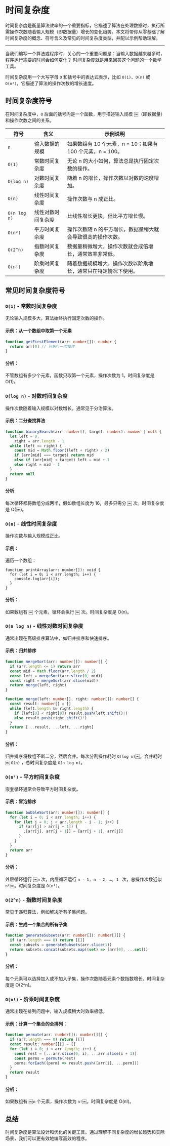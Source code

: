 # 时间复杂度

时间复杂度是衡量算法效率的一个重要指标，它描述了算法在处理数据时，执行所需操作次数随着输入规模（即数据量）增长的变化趋势。本文将带你从零基础了解时间复杂度的概念、符号含义及常见的时间复杂度类型，并配以示例帮助理解。

---

当我们编写一个算法或程序时，关心的一个重要问题是：当输入数据越来越多时，程序运行需要的时间会如何变化？ 时间复杂度就是用来回答这个问题的一个数学工具。

时间复杂度用一个大写字母 `O` 和括号中的表达式表示，比如 `O(1)`、`O(n)` 或 `O(n²)`，它描述了算法的操作次数的增长速度。

## 时间复杂度符号

在时间复杂度中，`O` 后面的括号内是一个函数，用于描述输入规模 ￼（即数据量）和操作次数之间的关系。

| 符号         | 含义               | 示例说明                                                       |
| ------------ | ------------------ | -------------------------------------------------------------- |
| `n`          | 输入数据的规模     | 如果数组有 10 个元素，n = 10；如果有 100 个元素，n = 100。     |
| `O(1)`       | 常数时间复杂度     | 无论 n 的大小如何，算法总是执行固定次数的操作。                |
| `O(log n)`   | 对数时间复杂度     | 随着 n 的增长，操作次数以对数的速度增加。                      |
| `O(n)`       | 线性时间复杂度     | 操作次数与 n 成正比。                                          |
| `O(n log n)` | 线性对数时间复杂度 | 比线性增长更快，但比平方增长慢。                               |
| `O(n²)`      | 平方时间复杂度     | 操作次数随 n 的平方增长，数据量稍大就会导致很高的操作次数。    |
| `O(2^n)`     | 指数时间复杂度     | 数据量稍微增大，操作次数就会成倍增长，通常效率非常低。         |
| `O(n!)`      | 阶乘时间复杂度     | 随着数据规模增大，操作次数以阶乘增长，通常只在特定情况下使用。 |

## 常见时间复杂度符号

### `O(1)` - 常数时间复杂度

无论输入规模多大，算法始终执行固定次数的操作。

#### 示例：从一个数组中取第一个元素

```ts
function getFirstElement(arr: number[]): number {
  return arr[0] // 只执行一次操作
}
```

#### 分析：
不管数组有多少个元素，函数只取第一个元素，操作次数为 1。时间复杂度是 O(1)。

### `O(log n)` - 对数时间复杂度

   操作次数随着输入规模以对数增长，通常见于分治算法。

#### 示例：二分查找算法

```ts
function binarySearch(arr: number[], target: number): number | null {
  let left = 0,
    right = arr.length - 1
  while (left <= right) {
    const mid = Math.floor((left + right) / 2)
    if (arr[mid] === target) return mid
    else if (arr[mid] < target) left = mid + 1
    else right = mid - 1
  }
  return null
}
```

#### 分析
每次循环都将数组分成两半，假如数组长度为 16，最多只需分 ￼ 次。时间复杂度是 O(￼)。

### `O(n)` - 线性时间复杂度

操作次数与输入规模成正比。

#### 示例：
遍历一个数组：

```
function printArray(arr: number[]): void {
  for (let i = 0; i < arr.length; i++) {
    console.log(arr[i]);
  }
}
```

#### 分析：
如果数组有 ￼ 个元素，循环会执行 ￼ 次。时间复杂度是 O(n)。

### `O(n log n)` - 线性对数时间复杂度

   通常出现在高级排序算法中，如归并排序和快速排序。

#### 示例：归并排序

```ts
function mergeSort(arr: number[]): number[] {
  if (arr.length <= 1) return arr
  const mid = Math.floor(arr.length / 2)
  const left = mergeSort(arr.slice(0, mid))
  const right = mergeSort(arr.slice(mid))
  return merge(left, right)
}

function merge(left: number[], right: number[]): number[] {
  const result: number[] = []
  while (left.length && right.length) {
    if (left[0] < right[0]) result.push(left.shift()!)
    else result.push(right.shift()!)
  }
  return [...result, ...left, ...right]
}
```

#### 分析：
归并排序将数组不断二分，然后合并。每次分割操作耗时 ` O(log n) `￼，合并耗时 ￼ `O(n)` ，总时间复杂度是 `O(n log n)`。

### `O(n²)` - 平方时间复杂度

   嵌套循环通常会导致平方时间复杂度。

#### 示例：冒泡排序

```ts
function bubbleSort(arr: number[]): number[] {
  for (let i = 0; i < arr.length; i++) {
    for (let j = 0; j < arr.length - i - 1; j++) {
      if (arr[j] > arr[j + 1]) {
        ;[arr[j], arr[j + 1]] = [arr[j + 1], arr[j]]
      }
    }
  }
  return arr
}
```

#### 分析：
外层循环运行 ￼`n` 次，内层循环运行 `n - 1, n - 2, …, 1 ` 次，总操作次数近似  `n²`￼。时间复杂度是 `O(n²)`。

### `O(2^n)` - 指数时间复杂度

   常见于递归算法，例如解决所有子集问题。

#### 示例：生成一个集合的所有子集

```ts
function generateSubsets(arr: number[]): number[][] {
  if (arr.length === 0) return [[]]
  const subsets = generateSubsets(arr.slice(1))
  return subsets.concat(subsets.map((set) => [arr[0], ...set]))
}
```

#### 分析：
每个元素可以选择加入或不加入子集，操作次数随着元素个数指数增长。时间复杂度是 O(2^n)。

### `O(n!)` - 阶乘时间复杂度

   通常出现在排列问题中，输入规模稍大时效率极低。

#### 示例：计算一个集合的全排列：

```ts
function permute(arr: number[]): number[][] {
  if (arr.length === 0) return [[]]
  const result: number[][] = []
  for (let i = 0; i < arr.length; i++) {
    const rest = [...arr.slice(0, i), ...arr.slice(i + 1)]
    const perms = permute(rest)
    perms.forEach((perm) => result.push([arr[i], ...perm]))
  }
  return result
}
```

#### 分析：
如果数组有 ￼`n` 个元素，操作次数为 `n!`￼。时间复杂度是 O(n!)。

## 总结

时间复杂度是算法设计和优化的关键工具。通过理解不同复杂度的增长趋势和实际场景，我们可以更有效地编写高效的程序。
